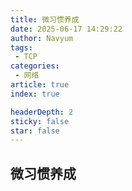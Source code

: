 ```yaml
---
title: 微习惯养成
date: 2025-06-17 14:29:22
author: Navyum
tags: 
 - TCP
categories: 
 - 网络
article: true
index: true

headerDepth: 2
sticky: false
star: false
---
```


## 微习惯养成
